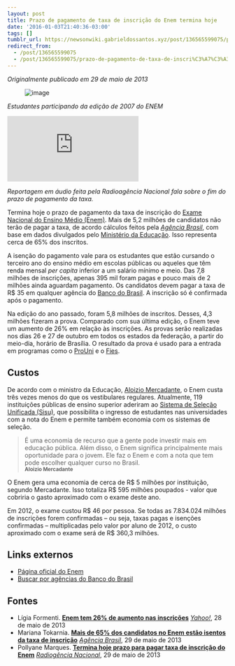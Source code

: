 ```yaml
---
layout: post
title: Prazo de pagamento de taxa de inscrição do Enem termina hoje
date: '2016-01-03T21:40:36-03:00'
tags: []
tumblr_url: https://newsonwiki.gabrieldossantos.xyz/post/136565599075/prazo-de-pagamento-de-taxa-de-inscri%C3%A7%C3%A3o-do-enem
redirect_from:
  - /post/136565599075
  - /post/136565599075/prazo-de-pagamento-de-taxa-de-inscri%C3%A7%C3%A3o-do-enem
---
```

_Originalmente publicado em 29 de maio de 2013_

<figure data-orig-width="2645" data-orig-height="1887" class="tmblr-full"><img src="https://64.media.tumblr.com/160331e638fc1e1e49bab69dfe1dfc93/tumblr_inline_o0eprbBtPS1qchs0q_540.jpg" alt="image" data-orig-width="2645" data-orig-height="1887"></figure>

_Estudantes participando da edição de 2007 do ENEM_

<iframe src="https://commons.wikimedia.org/wiki/File%3ATermina_prazo_para_pagar_taxa_de_inscri%C3%A7%C3%A3o_do_Enem.ogg?embedplayer=yes" frameborder="0"></iframe>

_Reportagem em áudio feita pela Radioagência Nacional fala sobre o fim do prazo de pagamento da taxa._

Termina hoje o prazo de pagamento da taxa de inscrição do [Exame Nacional do Ensino Médio (Enem)](https://pt.wikinews.org/wiki/Categoria:Exame_Nacional_do_Ensino_M%C3%A9dio "Categoria:Exame Nacional do Ensino Médio"). Mais de 5,2 milhões de candidatos não terão de pagar a taxa, de acordo cálculos feitos pela _[Agência Brasil](https://pt.wikipedia.org/wiki/Ag%C3%AAncia_Brasil "w:Agência Brasil")_, com base em dados divulgados pelo [Ministério da Educação](https://pt.wikipedia.org/wiki/Minist%C3%A9rio_da_Educa%C3%A7%C3%A3o_%28Brasil%29 "w:Ministério da Educação (Brasil)"). Isso representa cerca de 65% dos inscritos.

A isenção do pagamento vale para os estudantes que estão cursando o terceiro ano do ensino médio em escolas públicas ou aqueles que têm renda mensal _per capita_ inferior a um salário mínimo e meio. Das 7,8 milhões de inscrições, apenas 395 mil foram pagas e pouco mais de 2 milhões ainda aguardam pagamento. Os candidatos devem pagar a taxa de R$ 35 em qualquer agência do [Banco do Brasil](https://pt.wikipedia.org/wiki/Banco_do_Brasil "w:Banco do Brasil"). A inscrição só é confirmada após o pagamento.

Na edição do ano passado, foram 5,8 milhões de inscritos. Desses, 4,3 milhões fizeram a prova. Comparado com sua última edição, o Enem teve um aumento de 26% em relação às inscrições. As provas serão realizadas nos dias 26 e 27 de outubro em todos os estados da federação, a partir do meio-dia, horário de Brasília. O resultado da prova é usado para a entrada em programas como o [ProUni](https://pt.wikipedia.org/wiki/Programa_Universidade_para_Todos "w:Programa Universidade para Todos") e o [Fies](https://pt.wikipedia.org/wiki/Fundo_de_Financiamento_ao_Estudante_do_Ensino_Superior "w:Fundo de Financiamento ao Estudante do Ensino Superior").

## Custos

De acordo com o ministro da Educação, [Aloizio Mercadante](https://pt.wikipedia.org/wiki/Aloizio_Mercadante "w:Aloizio Mercadante"), o Enem custa três vezes menos do que os vestibulares regulares. Atualmente, 119 instituições públicas de ensino superior aderiram ao [Sistema de Seleção Unificada (Sisu)](https://pt.wikipedia.org/wiki/Sistema_de_Sele%C3%A7%C3%A3o_Unificada "w:Sistema de Seleção Unificada"), que possibilita o ingresso de estudantes nas universidades com a nota do Enem e permite também economia com os sistemas de seleção.

> É uma economia de recurso que a gente pode investir mais em educação pública. Além disso, o Enem significa principalmente mais oportunidade para o jovem. Ele faz o Enem e com a nota que tem pode escolher qualquer curso no Brasil.  
> <small><b>Aloizio Mercadante</b></small>

O Enem gera uma economia de cerca de R$ 5 milhões por instituição, segundo Mercadante. Isso totaliza R$ 595 milhões poupados - valor que cobriria o gasto aproximado com o exame deste ano.

Em 2012, o exame custou R$ 46 por pessoa. Se todas as 7.834.024 milhões de inscrições forem confirmadas – ou seja, taxas pagas e isenções confirmadas – multiplicadas pelo valor por aluno de 2012, o custo aproximado com o exame será de R$ 360,3 milhões.

## Links externos

- [Página oficial do Enem](http://enem.inep.gov.br/)
- [Buscar por agências do Banco do Brasil](http://www37.bb.com.br/portalbb/redeAtendimento/Inicio,2,2316,2316.bbx)

## Fontes

- Lígia Formenti. **[Enem tem 26% de aumento nas inscrições](http://br.noticias.yahoo.com/enem-tem-26-aumento-nas-inscri%C3%A7%C3%B5es-004700688.html)** _[Yahoo!](https://pt.wikipedia.org/wiki/Yahoo%21 "w:Yahoo!")_, 28 de maio de 2013
- Mariana Tokarnia. **[Mais de 65% dos candidatos no Enem estão isentos da taxa de inscrição](http://agenciabrasil.ebc.com.br/noticia/2013-05-29/mais-de-65-dos-candidatos-no-enem-estao-isentos-da-taxa-de-inscricao)** _[Agência Brasil](https://pt.wikipedia.org/wiki/Ag%C3%AAncia_Brasil "w:Agência Brasil")_, 29 de maio de 2013
- Pollyane Marques. **[Termina hoje prazo para pagar taxa de inscrição do Enem](http://radioagencianacional.ebc.com.br/materia/2013-05-29/termina-hoje-prazo-para-pagar-taxa-de-inscri%C3%A7%C3%A3o-do-enem)** _[Radiogência Nacional](https://pt.wikipedia.org/wiki/Radiog%C3%AAncia_Nacional "w:Radiogência Nacional")_, 29 de maio de 2013
